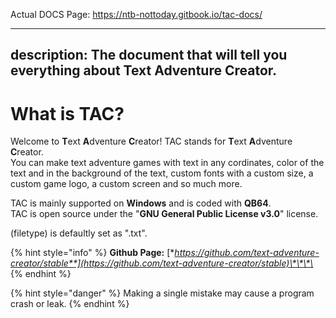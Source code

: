 Actual DOCS Page: https://ntb-nottoday.gitbook.io/tac-docs/

---
description: The document that will tell you everything about Text Adventure Creator.
---

# What is TAC?

Welcome to **T**ext **A**dventure **C**reator! TAC stands for **T**ext **A**dventure **C**reator.  
You can make text adventure games with text in any cordinates, color of the text and in the background of the text, custom fonts with a custom size, a custom game logo, a custom screen and so much more.  
  
TAC is mainly supported on **Windows** and is coded with **QB64**.  
TAC is open source under the "**GNU General Public License v3.0**" license.

\(filetype\) is defaultly set as ".txt".

{% hint style="info" %}
**Github Page:** [**https://github.com/text-adventure-creator/stable**](https://github.com/text-adventure-creator/stable)\*\*\*\*
{% endhint %}

{% hint style="danger" %}
Making a single mistake may cause a program crash or leak.
{% endhint %}

